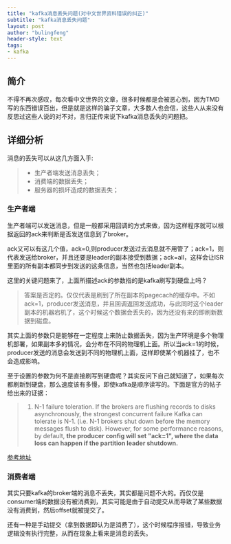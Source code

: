 ```yaml
---
title: "kafka消息丢失问题(对中文世界资料错误的纠正)"
subtitle: "kafka消息丢失问题"
layout: post
author: "bulingfeng"
header-style: text
tags:
- kafka
---
```


## 简介

不得不再次感叹，每次看中文世界的文章，很多时候都是会被恶心到，因为TMD写的东西错误百出，但是就是这样的骗子文章，大多数人也会信，这些人从来没有反思过这些人说的对不对，言归正传来说下kafka消息丢失的问题把。

## 详细分析

消息的丢失可以从这几方面入手:

> - 生产者端发送消息丢失；
> - 消费端的数据丢失；
> - 服务器的损坏造成的数据丢失；

### 生产者端

生产者端可以发送消息，但是一般都采用回调的方式来做，因为这样程序就可以根据返回的ack来判断是否发送信息到了broker。

ack又可以有这几个值，ack=0,则producer发送过去消息就不用管了；ack=1，则代表发送给broker，并且还要是leader的副本接受到数据；ack=all，这样会让ISR里面的所有副本都同步到发送的这条信息，当然也包括leader副本。

这里的关键问题来了，上面所描述ack的参数指的是kafka刷写到硬盘上吗？

> 答案是否定的。仅仅代表是刷到了所在副本的pagecach的缓存中。不如ack=1，producer发送消息，并且回调返回发送成功，与此同时这个leader副本的机器宕机了，这个时候这个数据会丢失的，因为还没有来的即刷新数据到磁盘。

其实上面的参数只是能够在一定程度上来防止数据丢失，因为生产环境是多个物理机部署，如果副本多的情况，会分布在不同的物理机上面。所以当ack=1的时候，producer发送的消息会发送到不同的物理机上面，这样即使某个机器挂了，也不会造成影响。

至于设置的参数为何不是直接刷写到硬盘呢？其实反问下自己就知道了，如果每次都刷新到硬盘，那么速度该有多慢，即使kafka是顺序读写的。下面是官方的帖子给出来的证据：

> 1. N-1 failure toleration. If the brokers are flushing records to disks asynchronously, the strongest concurrent failure Kafka can tolerate is N-1. (i.e. N-1 brokers shut down before the memory messages flush to disk). However, for some performance reasons, by default, **the producer config will set "ack=1", where the data loss can happen if the partition leader shutdown.**

[参考地址](https://cwiki.apache.org/confluence/display/KAFKA/KIP-679%3A+Producer+will+enable+the+strongest+delivery+guarantee+by+default)

### 消费者端

其实只要kafka的broker端的消息不丢失，其实都是问题不大的。而仅仅是consumer端的数据没有被消费到，其实可能是由于自动提交从而导致了某些数据没有消费到，然后offset就被提交了。

还有一种是手动提交（拿到数据即认为是消费了），这个时候程序报错，导致业务逻辑没有执行完整，从而在现象上看来是消息的丢失。